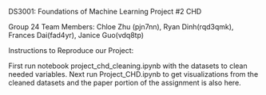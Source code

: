 DS3001: Foundations of Machine Learning Project #2 CHD

Group 24 Team Members: Chloe Zhu (pjn7nn), Ryan Dinh(rqd3qmk), Frances Dai(fad4yr), Janice Guo(vdq8tp)

Instructions to Reproduce our Project:

First run notebook project_chd_cleaning.ipynb with the datasets to clean needed variables.
Next run Project_CHD.ipynb to get visualizations from the cleaned datasets and the paper portion of the assignment is also here.
